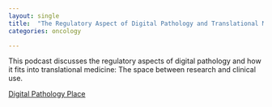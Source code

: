 ```yaml
---
layout: single
title:  "The Regulatory Aspect of Digital Pathology and Translational Medicine"
categories: oncology

---
```

This podcast discusses the regulatory aspects of digital pathology and how it fits into translational medicine: The space between research and clinical use. 
 
[Digital Pathology Place](https://digitalpathologyplace.com/podcast/the-regulatory-aspect-of-digital-pathology-and-translational-medicine-w-esther-abels/)